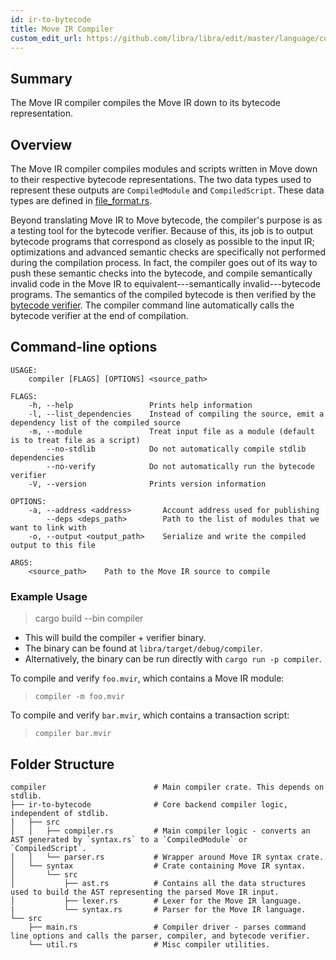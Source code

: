 ```yaml
---
id: ir-to-bytecode
title: Move IR Compiler
custom_edit_url: https://github.com/libra/libra/edit/master/language/compiler/README.md
---
```



## Summary

The Move IR compiler compiles the Move IR down to its bytecode representation.

## Overview

The Move IR compiler compiles modules and scripts written in Move down to
their respective bytecode representations. The two data types used to
represent these outputs are `CompiledModule` and `CompiledScript`. These
data types are defined in [file_format.rs](https://github.com/libra/libra/blob/master/language/vm/src/file_format.rs).

Beyond translating Move IR to Move bytecode, the compiler's purpose is as a
testing tool for the bytecode verifier. Because of this, its job is to
output bytecode programs that correspond as closely as possible to the
input IR; optimizations and advanced semantic checks are specifically not
performed during the compilation process. In fact, the compiler goes out of
its way to push these semantic checks into the bytecode, and compile
semantically invalid code in the Move IR to equivalent---semantically
invalid---bytecode programs. The semantics of the compiled bytecode is
then verified by the [bytecode verifier](https://github.com/libra/libra/blob/master/language/bytecode-verifier/README.md). The compiler command line
automatically calls the bytecode verifier at the end of compilation.

## Command-line options

```text
USAGE:
    compiler [FLAGS] [OPTIONS] <source_path>

FLAGS:
    -h, --help                 Prints help information
    -l, --list_dependencies    Instead of compiling the source, emit a dependency list of the compiled source
    -m, --module               Treat input file as a module (default is to treat file as a script)
        --no-stdlib            Do not automatically compile stdlib dependencies
        --no-verify            Do not automatically run the bytecode verifier
    -V, --version              Prints version information

OPTIONS:
    -a, --address <address>       Account address used for publishing
        --deps <deps_path>        Path to the list of modules that we want to link with
    -o, --output <output_path>    Serialize and write the compiled output to this file

ARGS:
    <source_path>    Path to the Move IR source to compile
```

### Example Usage

> cargo build --bin compiler

* This will build the compiler + verifier binary.
* The binary can be found at `libra/target/debug/compiler`.
* Alternatively, the binary can be run directly with `cargo run -p compiler`.

To compile and verify `foo.mvir`, which contains a Move IR module:
> `compiler -m foo.mvir`

To compile and verify `bar.mvir`, which contains a transaction script:
> `compiler bar.mvir`

## Folder Structure

```text
compiler                        # Main compiler crate. This depends on stdlib.
├── ir-to-bytecode              # Core backend compiler logic, independent of stdlib.
│   ├── src
│   │   ├── compiler.rs         # Main compiler logic - converts an AST generated by `syntax.rs` to a `CompiledModule` or `CompiledScript`.
│   │   └── parser.rs           # Wrapper around Move IR syntax crate.
│   └── syntax                  # Crate containing Move IR syntax.
│       └── src
│           ├── ast.rs          # Contains all the data structures used to build the AST representing the parsed Move IR input.
│           ├── lexer.rs        # Lexer for the Move IR language.
|           └── syntax.rs       # Parser for the Move IR language.
└── src
    ├── main.rs                 # Compiler driver - parses command line options and calls the parser, compiler, and bytecode verifier.
    └── util.rs                 # Misc compiler utilities.
```
